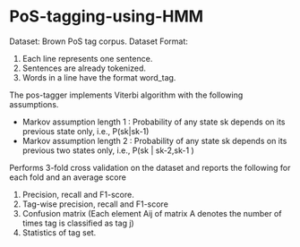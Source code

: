 # PoS-tagging-using-HMM

Dataset: Brown PoS tag corpus. 
Dataset Format:
1) Each line represents one sentence.
2) Sentences are already tokenized.
3) Words in a line have the format word_tag.

The pos-tagger implements Viterbi algorithm with the following assumptions.
- Markov assumption length 1 : Probability of any state sk depends on its previous state only, i.e., P(sk|sk-1)
- Markov assumption length 2 : Probability of any state sk depends on its previous two states only, i.e., P(sk | sk-2,sk-1 )

Performs 3-fold cross validation on the dataset and reports the following for each fold and an average score
1) Precision, recall and F1-score.
2) Tag-wise precision, recall and F1-score
3) Confusion matrix (Each element Aij of matrix A denotes the number of times tag is classified as tag j)
4) Statistics of tag set.
